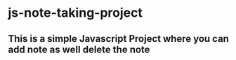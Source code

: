 # js-note-taking-project 
## This is a simple Javascript Project where you can add note as well delete the note
